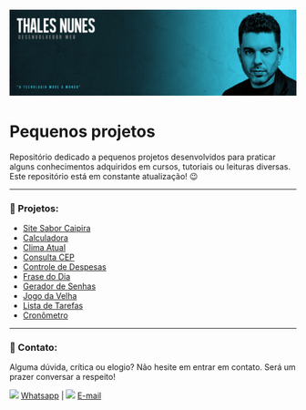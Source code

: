 # ![Header]( https://raw.githubusercontent.com/thalesonunes/thalesonunes/main/header.png )

# Pequenos projetos 

Repositório dedicado a pequenos projetos desenvolvidos para praticar alguns conhecimentos adquiridos em cursos, tutoriais ou leituras diversas.
Este repositório está em constante atualização!  :wink:

------

### :rocket: Projetos:

- [Site Sabor Caipira]( https://github.com/thalesonunes/pequenos-projetos/tree/main/sabor-caipira/ )
- [Calculadora]( https://github.com/thalesonunes/pequenos-projetos/tree/main/calculadora/ )
- [Clima Atual]( https://github.com/thalesonunes/pequenos-projetos/tree/main/clima-atual/ )
- [Consulta CEP]( https://github.com/thalesonunes/pequenos-projetos/tree/main/consulta-cep/ )
- [Controle de Despesas]( https://github.com/thalesonunes/pequenos-projetos/tree/main/controle-de-despesas/ )
- [Frase do Dia]( https://github.com/thalesonunes/pequenos-projetos/tree/main/frase-do-dia/ )
- [Gerador de Senhas]( https://github.com/thalesonunes/pequenos-projetos/tree/main/gerador-de-senhas/ )
- [Jogo da Velha]( https://github.com/thalesonunes/pequenos-projetos/tree/main/jogo-da-velha/ )
- [Lista de Tarefas]( https://github.com/thalesonunes/pequenos-projetos/tree/main/lista-de-tarefas/ )
- [Cronômetro]( https://github.com/thalesonunes/pequenos-projetos/tree/main/cronometro/ )

------

###  :rocket: Contato:

Alguma dúvida, crítica ou elogio? Não hesite em entrar em contato. Será um prazer conversar a respeito!

<img src="https://thalesnunes.com.br/github/whatsapp.svg" width="30"> [Whatsapp](https://api.whatsapp.com/send?phone=5535997438652) | <img src="https://thalesnunes.com.br/github/email.svg" width="30"> [E-mail](mailto:thales.o.nunes@gmail.com)
